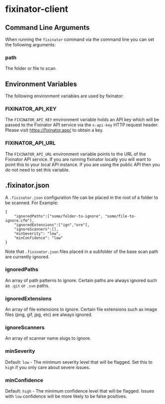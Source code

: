 # fixinator-client

## Command Line Arguments

When running the `fixinator` command via the command line you can set the following arguments:

### path

The folder or file to scan.

## Environment Variables

The following environment variables are used by fixinator:

### FIXINATOR_API_KEY

The `FIXINATOR_API_KEY` environment variable holds an API key which will be passed to the Fixinator API service via the `x-api-key` HTTP request header. Please visit <https://fixinator.app/> to obtain a key.

### FIXINATOR_API_URL

The `FIXINATOR_API_URL` environment variable points to the URL of the Fixinator API service. If you are running fixinator locally you will want to point this to your local API instance. If you are using the public API then you do not need to set this variable.

## .fixinator.json

A `.fixinator.json` configuration file can be placed in the root of a folder to be scanned. For Example:

	{
		"ignoredPaths":["some/folder-to-ignore", "some/file-to-ignore.cfm"],
		"ignoredExtensions":["ign","ore"],
		"ignoreScanners":[],
		"minSeverity": "low",
		"minConfidence": "low"
	}

Note that `.fixinator.json` files placed in a subfolder of the base scan path are currently ignored.

### ignoredPaths

An array of path patterns to ignore. Certain paths are always ignored such as `.git` or `.svn` paths.

### ignoredExtensions

An array of file extensions to ignore. Certain file extensions such as image files (png, gif, jpg, etc) are always ignored.

### ignoreScanners 

An array of scanner name slugs to ignore.

### minSeverity

Default: `low` - The minimum severity level that will be flagged. Set this to `high` if you only care about severe issues. 

### minConfidence

Default: `high` - The minimum confidence level that will be flagged. Issues with `low` confidence will be more likely to be false positives.

